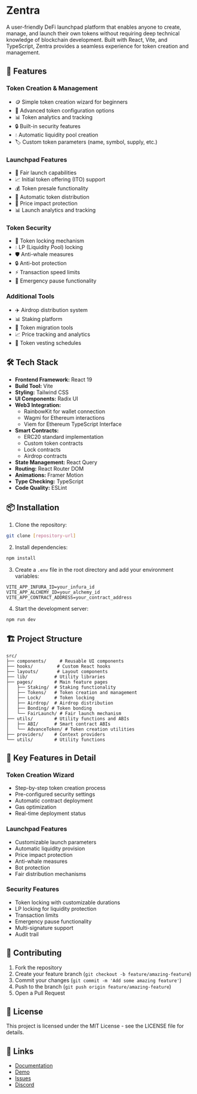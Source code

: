 # Zentra

A user-friendly DeFi launchpad platform that enables anyone to create, manage, and launch their own tokens without requiring deep technical knowledge of blockchain development. Built with React, Vite, and TypeScript, Zentra provides a seamless experience for token creation and management.

## 🚀 Features

### Token Creation & Management
- 🪙 Simple token creation wizard for beginners
- 🔧 Advanced token configuration options
- 📊 Token analytics and tracking
- 🔒 Built-in security features
- 💧 Automatic liquidity pool creation
- 🏷️ Custom token parameters (name, symbol, supply, etc.)

### Launchpad Features
- 🚀 Fair launch capabilities
- 📈 Initial token offering (ITO) support
- 💰 Token presale functionality
- 🔄 Automatic token distribution
- 🎯 Price impact protection
- 📊 Launch analytics and tracking

### Token Security
- 🔐 Token locking mechanism
- 💧 LP (Liquidity Pool) locking
- 🛡️ Anti-whale measures
- 🔒 Anti-bot protection
- ⚡️ Transaction speed limits
- 🛑 Emergency pause functionality

### Additional Tools
- ✈️ Airdrop distribution system
- 📊 Staking platform
- 🔄 Token migration tools
- 📈 Price tracking and analytics
- 💼 Token vesting schedules

## 🛠️ Tech Stack

- **Frontend Framework:** React 19
- **Build Tool:** Vite
- **Styling:** Tailwind CSS
- **UI Components:** Radix UI
- **Web3 Integration:** 
  - RainbowKit for wallet connection
  - Wagmi for Ethereum interactions
  - Viem for Ethereum TypeScript Interface
- **Smart Contracts:** 
  - ERC20 standard implementation
  - Custom token contracts
  - Lock contracts
  - Airdrop contracts
- **State Management:** React Query
- **Routing:** React Router DOM
- **Animations:** Framer Motion
- **Type Checking:** TypeScript
- **Code Quality:** ESLint

## 📦 Installation

1. Clone the repository:
```bash
git clone [repository-url]
```

2. Install dependencies:
```bash
npm install
```

3. Create a `.env` file in the root directory and add your environment variables:
```env
VITE_APP_INFURA_ID=your_infura_id
VITE_APP_ALCHEMY_ID=your_alchemy_id
VITE_APP_CONTRACT_ADDRESS=your_contract_address
```

4. Start the development server:
```bash
npm run dev
```

## 🏗️ Project Structure

```
src/
├── components/     # Reusable UI components
├── hooks/         # Custom React hooks
├── layouts/       # Layout components
├── lib/          # Utility libraries
├── pages/        # Main feature pages
│   ├── Staking/  # Staking functionality
│   ├── Tokens/   # Token creation and management
│   ├── Lock/     # Token locking
│   ├── Airdrop/  # Airdrop distribution
│   ├── Bonding/ # Token bonding
│   └── FairLaunch/ # Fair launch mechanism
├── utils/        # Utility functions and ABIs
│   ├── ABI/      # Smart contract ABIs
│   └── AdvanceToken/ # Token creation utilities
├── providers/    # Context providers
└── utils/        # Utility functions
```

## 🎯 Key Features in Detail

### Token Creation Wizard
- Step-by-step token creation process
- Pre-configured security settings
- Automatic contract deployment
- Gas optimization
- Real-time deployment status

### Launchpad Features
- Customizable launch parameters
- Automatic liquidity provision
- Price impact protection
- Anti-whale measures
- Bot protection
- Fair distribution mechanisms

### Security Features
- Token locking with customizable durations
- LP locking for liquidity protection
- Transaction limits
- Emergency pause functionality
- Multi-signature support
- Audit trail

## 🤝 Contributing

1. Fork the repository
2. Create your feature branch (`git checkout -b feature/amazing-feature`)
3. Commit your changes (`git commit -m 'Add some amazing feature'`)
4. Push to the branch (`git push origin feature/amazing-feature`)
5. Open a Pull Request

## 📝 License

This project is licensed under the MIT License - see the LICENSE file for details.

## 🔗 Links

- [Documentation](link-to-docs)
- [Demo](link-to-demo)
- [Issues](link-to-issues)
- [Discord](link-to-discord)
